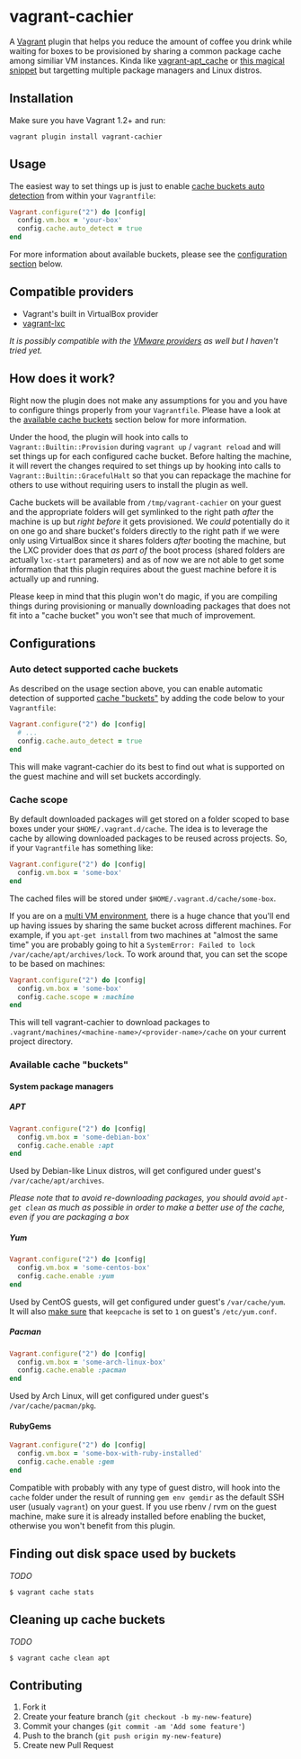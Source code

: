 # vagrant-cachier

A [Vagrant](http://www.vagrantup.com/) plugin that helps you reduce the amount of
coffee you drink while waiting for boxes to be provisioned by sharing a common
package cache among similiar VM instances. Kinda like [vagrant-apt_cache](https://github.com/avit/vagrant-apt_cache)
or [this magical snippet](http://gist.github.com/juanje/3797297) but targetting
multiple package managers and Linux distros.


## Installation

Make sure you have Vagrant 1.2+ and run:

```
vagrant plugin install vagrant-cachier
```

## Usage

The easiest way to set things up is just to enable [cache buckets auto detection](#auto-detect-supported-cache-buckets)
from within your `Vagrantfile`:

```ruby
Vagrant.configure("2") do |config|
  config.vm.box = 'your-box'
  config.cache.auto_detect = true
end
```

For more information about available buckets, please see the [configuration section](#configurations) below.


## Compatible providers

* Vagrant's built in VirtualBox provider
* [vagrant-lxc](https://github.com/fgrehm/vagrant-lxc)

_It is possibly compatible with the [VMware providers](http://www.vagrantup.com/vmware)
as well but I haven't tried yet._


## How does it work?

Right now the plugin does not make any assumptions for you and you have to
configure things properly from your `Vagrantfile`. Please have a look at
the [available cache buckets](#available-cache-buckets) section below for more
information.

Under the hood, the plugin will hook into calls to `Vagrant::Builtin::Provision`
during `vagrant up` / `vagrant reload` and will set things up for each configured
cache bucket. Before halting the machine, it will revert the changes required
to set things up by hooking into calls to `Vagrant::Builtin::GracefulHalt` so
that you can repackage the machine for others to use without requiring users to
install the plugin as well.

Cache buckets will be available from `/tmp/vagrant-cachier` on your guest and
the appropriate folders will get symlinked to the right path _after_ the machine is
up but _right before_ it gets provisioned. We _could_ potentially do it on one go
and share bucket's folders directly to the right path if we were only using VirtualBox
since it shares folders _after_ booting the machine, but the LXC provider does that
_as part of_ the boot process (shared folders are actually `lxc-start` parameters)
and as of now we are not able to get some information that this plugin requires
about the guest machine before it is actually up and running.

Please keep in mind that this plugin won't do magic, if you are compiling things
during provisioning or manually downloading packages that does not fit into a
"cache bucket" you won't see that much of improvement.


## Configurations

### Auto detect supported cache buckets

As described on the usage section above, you can enable automatic detection of
supported [cache "buckets"](#available-cache-buckets) by adding the code below to
your `Vagrantfile`:

```ruby
Vagrant.configure("2") do |config|
  # ...
  config.cache.auto_detect = true
end
```

This will make vagrant-cachier do its best to find out what is supported on the
guest machine and will set buckets accordingly.

### Cache scope

By default downloaded packages will get stored on a folder scoped to base boxes
under your `$HOME/.vagrant.d/cache`. The idea is to leverage the cache by allowing
downloaded packages to be reused across projects. So, if your `Vagrantfile` has
something like:

```ruby
Vagrant.configure("2") do |config|
  config.vm.box = 'some-box'
end
```

The cached files will be stored under `$HOME/.vagrant.d/cache/some-box`.

If you are on a [multi VM environment](http://docs.vagrantup.com/v2/multi-machine/index.html),
there is a huge chance that you'll end up having issues by sharing the same bucket
across different machines. For example, if you `apt-get install` from two machines
at "almost the same time" you are probably going to hit a `SystemError: Failed to lock /var/cache/apt/archives/lock`.
To work around that, you can set the scope to be based on machines:

```ruby
Vagrant.configure("2") do |config|
  config.vm.box = 'some-box'
  config.cache.scope = :machine
end
```

This will tell vagrant-cachier to download packages to `.vagrant/machines/<machine-name>/<provider-name>/cache`
on your current project directory.


### Available cache "buckets"

#### System package managers

##### APT

```ruby
Vagrant.configure("2") do |config|
  config.vm.box = 'some-debian-box'
  config.cache.enable :apt
end
```

Used by Debian-like Linux distros, will get configured under guest's `/var/cache/apt/archives`.

_Please note that to avoid re-downloading packages, you should avoid `apt-get clean`
as much as possible in order to make a better use of the cache, even if you are
packaging a box_

##### Yum

```ruby
Vagrant.configure("2") do |config|
  config.vm.box = 'some-centos-box'
  config.cache.enable :yum
end
```

Used by CentOS guests, will get configured under guest's `/var/cache/yum`. It will
also [make sure](lib/vagrant-cachier/bucket/yum.rb#L20) that `keepcache` is set to
`1` on guest's `/etc/yum.conf`.

##### Pacman

```ruby
Vagrant.configure("2") do |config|
  config.vm.box = 'some-arch-linux-box'
  config.cache.enable :pacman
end
```

Used by Arch Linux, will get configured under guest's `/var/cache/pacman/pkg`.

#### RubyGems

```ruby
Vagrant.configure("2") do |config|
  config.vm.box = 'some-box-with-ruby-installed'
  config.cache.enable :gem
end
```

Compatible with probably with any type of guest distro, will hook into the `cache`
folder under the result of running `gem env gemdir` as the default SSH user (usualy
`vagrant`) on your guest. If you use rbenv / rvm on the guest machine, make sure
it is already installed before enabling the bucket, otherwise you won't benefit
from this plugin.


## Finding out disk space used by buckets

_TODO_

```shell
$ vagrant cache stats
```


## Cleaning up cache buckets

_TODO_

```shell
$ vagrant cache clean apt
```


## Contributing

1. Fork it
2. Create your feature branch (`git checkout -b my-new-feature`)
3. Commit your changes (`git commit -am 'Add some feature'`)
4. Push to the branch (`git push origin my-new-feature`)
5. Create new Pull Request
